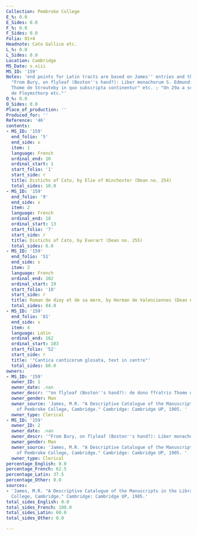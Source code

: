```yaml
---
Collection: Pembroke College
E_%: 0.0
E_Sides: 0.0
F_%: 0.0
F_Sides: 0.0
Folia: 81+4
Headnote: Cato Gallice etc.
L_%: 0.0
L_Sides: 0.0
Location: Cambridge
MS_Date: s.xiii
MS_ID: '159'
Notes: 'end points for Latin tracts are based on James'' entries and therefore approximate;
  "From Bury, on flyleaf (Boston''s hand?): Liber monachorum S. Edmundi de dono ffratis
  Thome de Strouteby in quo subscripta continentur" etc. ; "On 29a a scriblle Johannem
  de Fleymsthorp etc."'
O_%: 0.0
O_Sides: 0.0
Place_of_production: ''
Produced_for: ''
Reference: '46'
contents:
- MS_ID: '159'
  end_folio: '5'
  end_side: v
  item: 1
  language: French
  ordinal_end: 10
  ordinal_start: 1
  start_folio: '1'
  start_side: r
  title: Distichs of Cato, by Elie of Winchester (Dean no. 254)
  total_sides: 10.0
- MS_ID: '159'
  end_folio: '9'
  end_side: v
  item: 2
  language: French
  ordinal_end: 18
  ordinal_start: 13
  start_folio: '7'
  start_side: r
  title: Distichs of Cato, by Everart (Dean no. 255)
  total_sides: 6.0
- MS_ID: '159'
  end_folio: '51'
  end_side: v
  item: 3
  language: French
  ordinal_end: 102
  ordinal_start: 19
  start_folio: '10'
  start_side: r
  title: Roman de diey et de sa mere, by Herman de Valenciennes (Dean no. 485)
  total_sides: 84.0
- MS_ID: '159'
  end_folio: '81'
  end_side: v
  item: 4
  language: Latin
  ordinal_end: 162
  ordinal_start: 103
  start_folio: '52'
  start_side: r
  title: '"Cantica canticorum glosata, text in centre"'
  total_sides: 60.0
owners:
- MS_ID: '159'
  owner_ID: 1
  owner_date: .nan
  owner_descr: '"on flyleaf (Boston''s hand?): de dono ffratris Thome de Strouteby"'
  owner_gender: Man
  owner_source: 'James, M.R. "A Descriptive Catalogue of the Manuscripts in the Library
    of Pembroke College, Cambridge." Cambridge: Cambridge UP, 1905. '
  owner_type: Clerical
- MS_ID: '159'
  owner_ID: 2
  owner_date: .nan
  owner_descr: '"From Bury, on flyleaf (Boston''s hand?): Liber monachorum S. Edmundi"'
  owner_gender: Man
  owner_source: 'James, M.R. "A Descriptive Catalogue of the Manuscripts in the Library
    of Pembroke College, Cambridge." Cambridge: Cambridge UP, 1905. '
  owner_type: Clerical
percentage_English: 0.0
percentage_French: 62.5
percentage_Latin: 37.5
percentage_Other: 0.0
sources:
- 'James, M.R. "A Descriptive Catalogue of the Manuscripts in the Library of Pembroke
  College, Cambridge." Cambridge: Cambridge UP, 1905.'
total_sides_English: 0.0
total_sides_French: 100.0
total_sides_Latin: 60.0
total_sides_Other: 0.0

---
```

